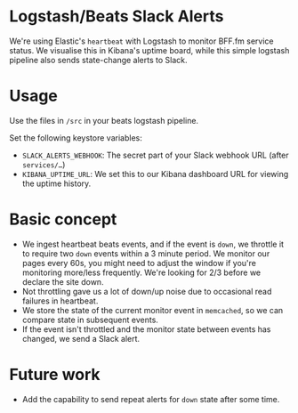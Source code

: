 # Logstash/Beats Slack Alerts

We're using Elastic's `heartbeat` with Logstash to monitor BFF.fm service status.
We visualise this in Kibana's uptime board, while this simple logstash pipeline also
sends state-change alerts to Slack.

# Usage

Use the files in `/src` in your beats logstash pipeline.

Set the following keystore variables:

* `SLACK_ALERTS_WEBHOOK`: The secret part of your Slack webhook URL (after `services/…`)
* `KIBANA_UPTIME_URL`: We set this to our Kibana dashboard URL for viewing the uptime history.

# Basic concept

* We ingest heartbeat beats events, and if the event is `down`, we throttle it to require two `down` events within a 3 minute period. We monitor our pages every 60s, you might need to adjust the window if you're monitoring more/less frequently. We're looking for 2/3 before we declare the site down.
* Not throttling gave us a lot of down/up noise due to occasional read failures in heartbeat.
* We store the state of the current monitor event in `memcached`, so we can compare state in subsequent events.
* If the event isn't throttled and the monitor state between events has changed, we send a Slack alert.

# Future work

* Add the capability to send repeat alerts for `down` state after some time.
